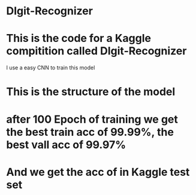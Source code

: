# DIgit-Recognizer

# This is the code for a Kaggle compitition called DIgit-Recognizer
I use a easy CNN to train this model

# This is the structure of the model



# after 100 Epoch of training we get the best train acc of 99.99%, the best vall acc of 99.97%
# And we get the acc of in Kaggle test set

